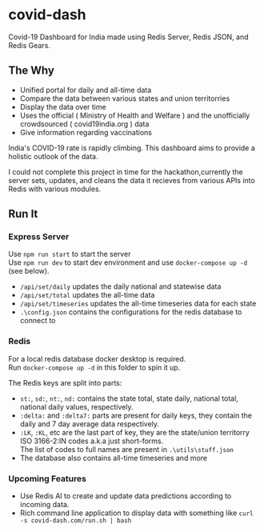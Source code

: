 # covid-dash

Covid-19 Dashboard for India made using Redis Server, Redis JSON, and Redis Gears.

## The Why

- Unified portal for daily and all-time data
- Compare the data between various states and union territorries
- Display the data over time
- Uses the official ( Ministry of Health and Welfare ) and the unofficially crowdsourced ( covid19india.org ) data
- Give information regarding vaccinations

India's COVID-19 rate is rapidly climbing. This dashboard aims to provide a holistic outlook of the data.

I could not complete this project in time for the hackathon,currently the server sets, updates, and cleans the data it recieves from various APIs into Redis with various modules.

## Run It

### Express Server

Use `npm run start` to start the server\
Use `npm run dev` to start dev environment and use `docker-compose up -d` (see below).

- `/api/set/daily` updates the daily national and statewise data
- `/api/set/total` updates the all-time data
- `/api/set/timeseries` updates the all-time timeseries data for each state
- `.\config.json` contains the configurations for the redis database to connect to

### Redis

For a local redis database docker desktop is required.\
Run `docker-compose up -d` in this folder to spin it up.

The Redis keys are split into parts:

- `st:`, `sd:`, `nt:`, `nd:` contains the state total, state daily, national total, national daily values, respectively.
- `:delta:` and `:delta7:` parts are present for daily keys, they contain the daily and 7 day average data respectively.
- `:LK`, `:KL`, etc are the last part of key, they are the state/union territorry ISO 3166-2:IN codes a.k.a just short-forms.\
  The list of codes to full names are present in `.\utils\stuff.json`
- The database also contains all-time timeseries and more

### Upcoming Features

- Use Redis AI to create and update data predictions according to incoming data.
- Rich command line application to display data with something like
  `curl -s covid-dash.com/run.sh | bash`

